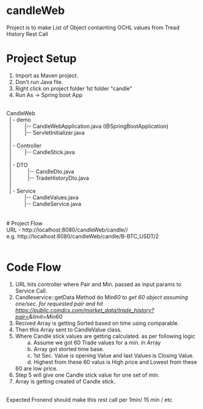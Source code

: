 # candleWeb
Project is to make List of Object containting OCHL values from Tread History Rest Call

# Project Setup
1. Import as Maven project.
2. Don't run Java file. 
3. Right click on project folder 1st folder "candle"
4. Run As -> Spring boot App

<BR>
CandleWeb <BR>
 &nbsp;   | - demo<BR>
 &nbsp;   | &nbsp;  &nbsp;  &nbsp;  &nbsp;      |-- CandleWebApplication.java (@SpringBootApplication)<BR>
 &nbsp;   | &nbsp;   &nbsp;  &nbsp;  &nbsp;     |-- ServletInitializer.java<BR>
 &nbsp;   |<BR>
 &nbsp;   | - Controller<BR>
 &nbsp;   | &nbsp;  &nbsp;  &nbsp;  &nbsp;        |-- CandleStick.java <BR>
 &nbsp;   |<BR>
 &nbsp;   | - DTO<BR>
 &nbsp;   | &nbsp;  &nbsp;  &nbsp;  &nbsp;  &nbsp;     |-- CandleDto.java<BR>
 &nbsp;   | &nbsp; &nbsp;  &nbsp;  &nbsp;  &nbsp;      |-- TradeHistoryDto.java<BR>
 &nbsp;   |<BR>
 &nbsp;   | - Service<BR>
 &nbsp;  &nbsp;  &nbsp;  &nbsp;  &nbsp;  &nbsp;         |-- CandleValues.java<BR>
 &nbsp;  &nbsp;  &nbsp;  &nbsp; &nbsp;  &nbsp;          |-- CandleService.java<BR>
  <BR>
  <BR>
  # Project Flow<BR>
  URL - http://localhost:8080/candleWeb/candle/<PairName>/<Min><BR>
        e.g. http://localhost:8080/candleWeb/candle/B-BTC_USDT/2<BR>
  <BR>
  
  # Code Flow
  1. URL hits controller where Pair and Min. passed as input params to Service Call.<BR>
  2. Candleservice::getData Method do Min*60 to get 60 object assuming one/sec. for requested pair and hit 
    https://public.coindcx.com/market_data/trade_history?pair=<pair>&limit=Min*60<BR>
  3. Recived Array is getting Sorted based on time using comparable.<BR>
  4. Then this Array sent to CandleValue class.<BR>
  5. Where Candle stick values are getting calculated. as per following logic<BR>
    &nbsp;  &nbsp;  &nbsp;  &nbsp;   a. Assume we got 60 Trade values for a min. in Array<BR>
     &nbsp;  &nbsp;  &nbsp;  &nbsp;  b. Array got storted time base.<BR>
     &nbsp;  &nbsp;  &nbsp;  &nbsp;  c. 1st Sec. Value is opening Value and last Values is Closing Value.<BR>
     &nbsp;  &nbsp;  &nbsp;  &nbsp;  d. Highest from these 60 valus is High price and Lowest from these 60 are low price.<BR>
  6. Step 5 will give one Candle stick value for one set of min.<BR>
  7. Array is getting created of Candle stick.<BR><BR>
  
  Expected Fronend should make this rest call per 1min/ 15 min / etc<BR>
  
